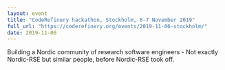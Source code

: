 ```yaml
---
layout: event
title: "CodeRefinery hackathon, Stockholm, 6-7 November 2019"
full_url: "https://coderefinery.org/events/2019-11-06-stockholm/"
date: 2019-11-06
---
```



Building a Nordic community of research software engineers -
Not exactly Nordic-RSE but similar people, before Nordic-RSE took off.
